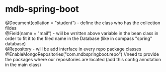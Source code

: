 # mdb-spring-boot

@Document(collation = "student") - define the class who has the collection fildes
</br>
@Field(name = "mail") - wiil be wrritten above variable in the bean class in order to fit it to the  filed name in the Database (like in compass "spring" database) 
</br>
@Repository - will be add interface in every repo package classes 
</br>
@EnableMongoRepositories("com.mdbspringboot.repo") //need to provide the packages where our repositories are located (add this config annotation in the main class)

<!-- https://poalim.udemy.com/course/mongodb-with-spring-boot-spring-data-mongorepository-mlab-cloudfoundry/learn/lecture/18336206#overview -->

